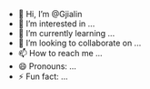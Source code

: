 - 👋 Hi, I’m @Gjialin
- 👀 I’m interested in ...
- 🌱 I’m currently learning ...
- 💞️ I’m looking to collaborate on ...
- 📫 How to reach me ...
- 😄 Pronouns: ...
- ⚡ Fun fact: ...

<!---
Gjialin/Gjialin is a ✨ special ✨ repository because its `README.md` (this file) appears on your GitHub profile.
You can click the Preview link to take a look at your changes.
--->
